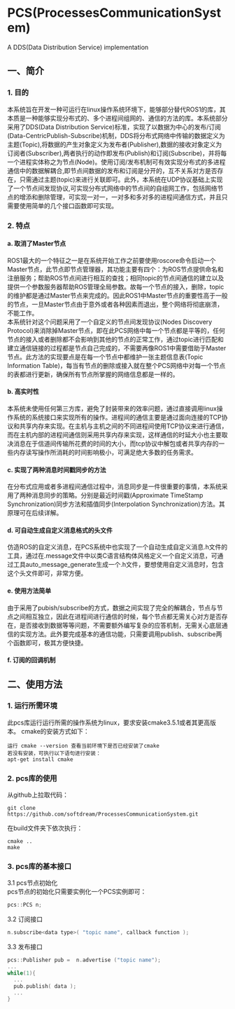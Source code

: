 # PCS(ProcessesCommunicationSystem)
A DDS(Data Distribution Service) implementation

## 一、简介
### 1. 目的
本系统旨在开发一种可运行在linux操作系统环境下，能够部分替代ROS1的库，其本质是一种能够实现分布式的、多个进程间组网的、通信的方法的库。本系统部分采用了DDS(Data Distribution Service)标准，实现了以数据为中心的发布/订阅(Data-CentricPublish-Subscribe)机制，DDS将分布式网络中传输的数据定义为主题(Topic),将数据的产生对象定义为发布者(Publisher),数据的接收对象定义为订阅者(Subscriber),两者执行的动作即发布(Publish)和订阅(Subscribe)，并将每一个进程实体称之为节点(Node)。使用订阅/发布机制可有效实现分布式的多进程通信中的数据解耦合,即节点间数据的发布和订阅是分开的，互不关系对方是否存在，只需通过主题(topic)来进行关联即可。此外，本系统在UDP协议基础上实现了一个节点间发现协议,可实现分布式网络中的节点间的自组网工作，包括网络节点的增添和删除管理，可实现一对一，一对多和多对多的进程间通信方式，并且只需要使用简单的几个接口函数即可实现。
### 2. 特点
#### a. 取消了Master节点
ROS1最大的一个特征之一是在系统开始工作之前要使用roscore命令启动一个Master节点，此节点即节点管理器，其功能主要有四个：为ROS节点提供命名和注册服务；帮助ROS节点间进行相互的查找；相同topic的节点间通信的建立以及提供一个参数服务器帮助ROS管理全局参数。故每一个节点的接入，删除，topic的维护都是通过Master节点来完成的。因此ROS1中Master节点的重要性高于一般的节点，一旦Master节点由于意外或者各种因素而退出，整个网络将彻底崩溃，不能工作。<br>
本系统针对这个问题采用了一个自定义的节点间发现协议(Nodes Discovery Protocol)来消除掉Master节点，即在此PCS网络中每一个节点都是平等的，任何节点的接入或者删除都不会影响到其他的节点的正常工作，通过topic进行匹配和建立通信链接的过程都是节点自己完成的，不需要再像ROS1中需要借助于Master节点。此方法的实现要点是在每一个节点中都维护一张主题信息表(Topic Information Table)，每当有节点的删除或接入就在整个PCS网络中对每一个节点的表都进行更新，确保所有节点所掌握的网络信息都是一样的。
#### b. 高实时性
本系统未使用任何第三方库，避免了封装带来的效率问题，通过直接调用linux操作系统的系统接口来实现所有的操作。进程间的通信主要是通过面向连接的TCP协议和共享内存来实现。在主机与主机之间的不同进程间使用TCP协议来进行通信，而在主机内部的进程间通信则采用共享内存来实现，这样通信的时延大小也主要取决消息在于信道间传输所花费的时间的大小，而tcp协议中解包或者共享内存的一些内存读写操作所消耗的时间影响极小，可满足绝大多数的任务需求。
#### c. 实现了两种消息时间戳同步的方法
在分布式应用或者多进程间通信过程中，消息同步是一件很重要的事情，本系统采用了两种消息同步的策略。分别是最近时间戳(Approximate TimeStamp Synchronization)同步方法和插值同步(Interpolation Synchronization)方法。其原理可在后续详解。
#### d. 可自动生成自定义消息格式的头文件
仿造ROS的自定义消息，在PCS系统中也实现了一个自动生成自定义消息.h文件的工具，通过在.message文件中以类C语言结构体风格定义一个自定义消息，可通过工具auto_message_generate生成一个.h文件，要想使用自定义消息时，包含这个头文件即可，非常方便。
#### e. 使用方法简单
由于采用了pubish/subscribe的方式，数据之间实现了完全的解耦合，节点与节点之间相互独立，因此在进程间进行通信的时候，每个节点都无需关心对方是否存在，是否接收到数据等等问题，不需要额外编写复杂的应答机制，无需关心底层通信的实现方法。此外要完成基本的通信功能，只需要调用publish、subscribe两个函数即可，极其方便快捷。

#### f. 订阅的回调机制

## 二、使用方法
### 1. 运行所需环境
此pcs库运行运行所需的操作系统为linux，要求安装cmake3.5.1或者其更高版本。
cmake的安装方式如下：
``` shell
运行 cmake --version 查看当前环境下是否已经安装了cmake
若没有安装，可执行以下语句进行安装：
apt-get install cmake
```
### 2. pcs库的使用
从github上拉取代码：
``` shell
git clone https://github.com/softdream/ProcessesCommunicationSystem.git
```
在build文件夹下依次执行：
``` shell
cmake ..
make 
```
### 3. pcs库的基本接口
3.1 pcs节点初始化<br>
pcs节点的初始化只需要实例化一个PCS实例即可：<br>
``` cpp
pcs::PCS n; 
```
3.2 订阅接口<br>
``` cpp
n.subscribe<data type>( "topic name", callback function );
```
3.3 发布接口<br>
``` cpp
pcs::Publisher pub =  n.advertise ("topic name");
...
while(1){
  ...
  pub.publish( data );
  ...
}
```
